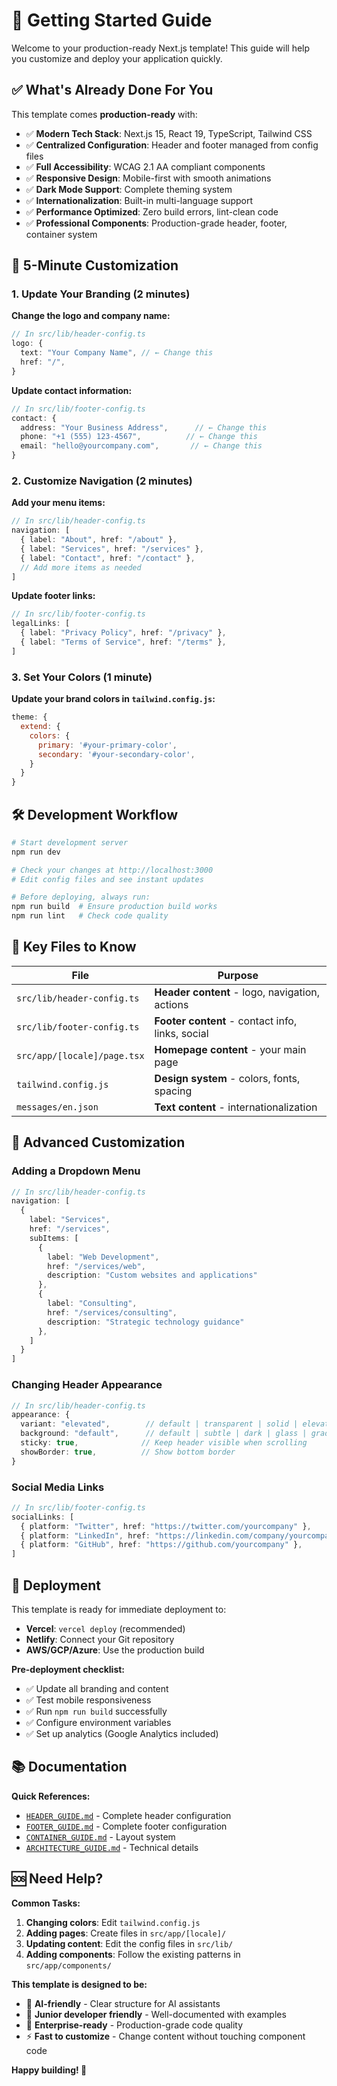 # 🚀 Getting Started Guide

Welcome to your production-ready Next.js template! This guide will help you customize and deploy your application quickly.

## ✅ What's Already Done For You

This template comes **production-ready** with:

- ✅ **Modern Tech Stack**: Next.js 15, React 19, TypeScript, Tailwind CSS
- ✅ **Centralized Configuration**: Header and footer managed from config files
- ✅ **Full Accessibility**: WCAG 2.1 AA compliant components
- ✅ **Responsive Design**: Mobile-first with smooth animations
- ✅ **Dark Mode Support**: Complete theming system
- ✅ **Internationalization**: Built-in multi-language support
- ✅ **Performance Optimized**: Zero build errors, lint-clean code
- ✅ **Professional Components**: Production-grade header, footer, container system

## 🎯 5-Minute Customization

### 1. Update Your Branding (2 minutes)

**Change the logo and company name:**
```typescript
// In src/lib/header-config.ts
logo: {
  text: "Your Company Name", // ← Change this
  href: "/",
}
```

**Update contact information:**
```typescript
// In src/lib/footer-config.ts
contact: {
  address: "Your Business Address",      // ← Change this
  phone: "+1 (555) 123-4567",          // ← Change this  
  email: "hello@yourcompany.com",       // ← Change this
}
```

### 2. Customize Navigation (2 minutes)

**Add your menu items:**
```typescript
// In src/lib/header-config.ts
navigation: [
  { label: "About", href: "/about" },
  { label: "Services", href: "/services" },
  { label: "Contact", href: "/contact" },
  // Add more items as needed
]
```

**Update footer links:**
```typescript
// In src/lib/footer-config.ts
legalLinks: [
  { label: "Privacy Policy", href: "/privacy" },
  { label: "Terms of Service", href: "/terms" },
]
```

### 3. Set Your Colors (1 minute)

**Update your brand colors in `tailwind.config.js`:**
```javascript
theme: {
  extend: {
    colors: {
      primary: '#your-primary-color',
      secondary: '#your-secondary-color',
    }
  }
}
```

## 🛠 Development Workflow

```bash
# Start development server
npm run dev

# Check your changes at http://localhost:3000
# Edit config files and see instant updates

# Before deploying, always run:
npm run build  # Ensure production build works
npm run lint   # Check code quality
```

## 📁 Key Files to Know

| File | Purpose |
|------|---------|
| `src/lib/header-config.ts` | **Header content** - logo, navigation, actions |
| `src/lib/footer-config.ts` | **Footer content** - contact info, links, social |
| `src/app/[locale]/page.tsx` | **Homepage content** - your main page |
| `tailwind.config.js` | **Design system** - colors, fonts, spacing |
| `messages/en.json` | **Text content** - internationalization |

## 🎨 Advanced Customization

### Adding a Dropdown Menu
```typescript
// In src/lib/header-config.ts
navigation: [
  {
    label: "Services",
    href: "/services",
    subItems: [
      { 
        label: "Web Development", 
        href: "/services/web",
        description: "Custom websites and applications"
      },
      { 
        label: "Consulting", 
        href: "/services/consulting",
        description: "Strategic technology guidance"
      },
    ]
  }
]
```

### Changing Header Appearance
```typescript
// In src/lib/header-config.ts
appearance: {
  variant: "elevated",        // default | transparent | solid | elevated | minimal
  background: "default",      // default | subtle | dark | glass | gradient
  sticky: true,              // Keep header visible when scrolling
  showBorder: true,          // Show bottom border
}
```

### Social Media Links
```typescript
// In src/lib/footer-config.ts
socialLinks: [
  { platform: "Twitter", href: "https://twitter.com/yourcompany" },
  { platform: "LinkedIn", href: "https://linkedin.com/company/yourcompany" },
  { platform: "GitHub", href: "https://github.com/yourcompany" },
]
```

## 🚀 Deployment

This template is ready for immediate deployment to:
- **Vercel**: `vercel deploy` (recommended)
- **Netlify**: Connect your Git repository
- **AWS/GCP/Azure**: Use the production build

**Pre-deployment checklist:**
- ✅ Update all branding and content
- ✅ Test mobile responsiveness  
- ✅ Run `npm run build` successfully
- ✅ Configure environment variables
- ✅ Set up analytics (Google Analytics included)

## 📚 Documentation

**Quick References:**
- [`HEADER_GUIDE.md`](./HEADER_GUIDE.md) - Complete header configuration
- [`FOOTER_GUIDE.md`](./FOOTER_GUIDE.md) - Complete footer configuration
- [`CONTAINER_GUIDE.md`](./CONTAINER_GUIDE.md) - Layout system
- [`ARCHITECTURE_GUIDE.md`](./ARCHITECTURE_GUIDE.md) - Technical details

## 🆘 Need Help?

**Common Tasks:**
1. **Changing colors**: Edit `tailwind.config.js`
2. **Adding pages**: Create files in `src/app/[locale]/`
3. **Updating content**: Edit the config files in `src/lib/`
4. **Adding components**: Follow the existing patterns in `src/app/components/`

**This template is designed to be:**
- 🤖 **AI-friendly** - Clear structure for AI assistants
- 👥 **Junior developer friendly** - Well-documented with examples
- 🏢 **Enterprise-ready** - Production-grade code quality
- ⚡ **Fast to customize** - Change content without touching component code

**Happy building! 🎉**
